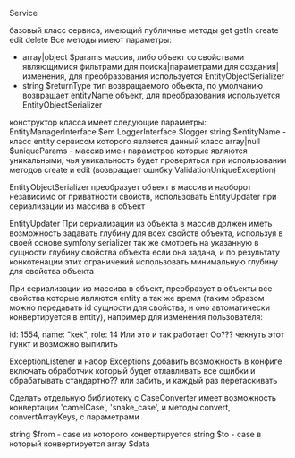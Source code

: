 Service

базовый класс сервиса, имеющий публичные методы get getIn create edit delete
Все методы имеют параметры:
- array|object $params массив, либо объект со свойствами являющимися фильтрами для поиска|параметрами для создания|изменения,
               для преобразования используется EntityObjectSerializer
- string $returnType тип возвращаемого объекта, по умолчанию возвращает entityName объект, для преобразования используется EntityObjectSerializer

конструктор класса имеет следующие параметры:
  EntityManagerInterface $em
  LoggerInterface $logger
  string $entityName - класс entity сервисом которого является данный класс
  array|null $uniqueParams - массив имен параметров которые являются уникальными, чья уникальность будет проверяться при использовании
                             методов create и edit (возвращает ошибку ValidationUniqueException)

EntityObjectSerializer
преобразует объект в массив и наоборот независимо от приватности свойств, 
использовать EntityUpdater при сериализации из массива в объект

EntityUpdater
При сериализации из объекта в массив должен иметь возможность задавать глубину для всех свойств объекта, используя в своей основе
symfony serializer так же смотреть на указанную в сущности глубину свойства объекта если она задана, и по результату конкотенации 
этих ограничений использовать минимальную глубину для свойства объекта

При сериализации из массива в объект, преобразует в объекты все свойства которые являются entity а так же время
(таким образом можно передавать id сущности для свойства, и оно автоматически конвертируется в entity), например
для изменения пользователя:

id: 1554,
name: "kek",
role: 14
Или это и так работает Оо??? чекнуть этот пункт и возможно выпилить

ExceptionListener и набор Exceptions
добавить возможность в конфиге включать обработчик который будет отлавливать все ошибки и обрабатывать стандартно?? или забить, 
и каждый раз перетаскивать

Сделать отдельную библиотеку с CaseConverter имеет возможность конвертации
'camelCase', 'snake_case', и методы convert, convertArrayKeys, с параметрами

string $from - case из которого конвертируется
string $to - case в который конвертируется
array $data